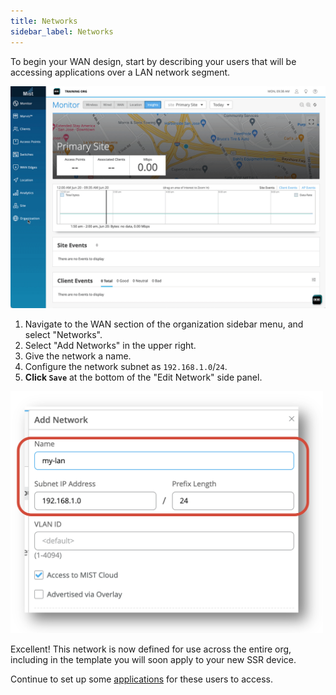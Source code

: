 ```yaml
---
title: Networks
sidebar_label: Networks
---
```


To begin your WAN design, start by describing your users that will be accessing applications over a LAN network segment.

![Add network](/img/intro_wa_quickstart_1.gif)

1. Navigate to the WAN section of the organization sidebar menu, and select "Networks".
2. Select "Add Networks" in the upper right.
3. Give the network a name.
4. Configure the network subnet as `192.168.1.0`/`24`.
5. **Click `Save`** at the bottom of the "Edit Network" side panel.

<img src="/img/intro_wa_quickstart_2.png" alt="Configure network" width="500"/>

Excellent! This network is now defined for use across the entire org, including in the template you will soon apply to your new SSR device.

Continue to set up some [applications](intro_wa_quickstart_2_apps.md) for these users to access.
